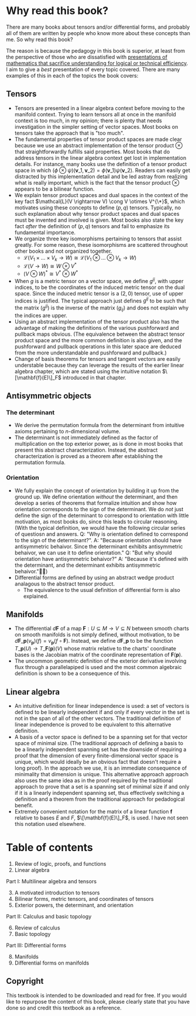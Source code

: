 # Why read this book?

There are many books about tensors and/or differential forms, and probably all of them are written by people who know more about these concepts than me. So why read this book?

The reason is because the pedagogy in this book is superior, at least from the perspective of those who are dissatisfied with [presentations of mathematics that sacrifice understanding for logical or technical efficiency](https://github.com/rossgk2/physmath?tab=readme-ov-file#the-dreaded-efficency-pedagogy). I aim to give a *best* presentation of every topic covered. There are many examples of this in each of the topics the book covers:

## Tensors
* Tensors are presented in a linear algebra context before moving to the manifold context. Trying to learn tensors all at once in the manifold context is too much, in my opinion; there is plenty that needs investigation in the simpler setting of vector spaces. Most books on tensors take the approach that is "too much".
* The fundamental properties of tensor product spaces are made clear because we use an abstract implementation of the tensor product $\otimes$ that straightforwardly fulfills said properties. Most books that do address tensors in the linear algebra context get lost in implementation details. For instance, many books use the definition of a tensor product space in which $(\phi \otimes \psi)(\mathbf{v}\_1, \mathbf{v}\_2) = \phi(\mathbf{v}\_1) \psi(\mathbf{v}\_2)$. Readers can easily get distracted by this implementation detail and be led astray from realizing what is really important, which is the fact that the tensor product $\otimes$ appears to be a bilinear function.
* We explain tensor product spaces and dual spaces in the context of the key fact $\mathcal{L}(V \rightarrow V) \cong V \otimes V^{\*}$, which motivates using these concepts to define $(p, q)$ tensors. Typically, no such explanation about why tensor product spaces and dual spaces must be invented and involved is given. Most books also state the key fact *after* the definition of $(p, q)$ tensors and fail to emphasize its fundamental importance.
* We organize three key isomorphisms pertaining to tensors that assist greatly. For some reason, these isomorphisms are scattered throughout other books and not organized together.
    * $\mathcal{L}(V_1 \times ... \times V_k \rightarrow W) \cong \mathcal{L}(V_1 \otimes ... \otimes V_k \rightarrow W)$
    * $\mathcal{L}(V \rightarrow W) \cong W \otimes V^*$
    * $(V \otimes W)^* \cong V^* \otimes W^*$
* When $g$ is a metric tensor on a vector space, we define $g^{ij}$, with upper indices, to be the coordinates of the induced metric tensor on the dual space. Since the induced metric tensor is a $(2, 0)$ tensor, use of upper indices is justified. The typical approach just defines $g^{ij}$ to be such that the matrix $(g^{ij})$ is the inverse of the matrix $(g_{ij})$ and does not explain why the indices are upper.
* Using an abstract implementation of the tensor product also has the advantage of making the definitions of the various pushforward and pullback maps obvious. (The equivalence between the abstract tensor product space and the more common definition is also given, and the pushforward and pullback operations in this later space are deduced from the more understandable and  pushforward and pullback.)
* Change of basis theorems for tensors and tangent vectors are easily understable because they can leverage the results of the earlier linear algebra chapter, which are stated using the intuitive notation $\[\mathbf{f}(E)\]_F$ introduced in that chapter.

 ## Antisymmetric objects

 ### The determinant
* We derive the permutation formula from the determinant from intuitive axioms pertaining to $n$-dimensional volume.
* The determinant is not immediately defined as the factor of multiplication on the top exterior power, as is done in most books that present this abstract characterization. Instead, the abstract characterization is proved as a theorem after establishing the permutation formula.

### Orientation
* We fully explain the concept of orientation by building it up from the ground up. We define orientation *without* the determinant, and then develop a series of theorems that formalize intuition and show how orientation corresponds to the sign of the determinant. We do *not* just define the sign of the determinant to correspond to orientation with little motivation, as most books do, since this leads to circular reasoning. (With the typical definition, we would have the following circular series of questiosn and answers. Q: "Why is orientation defined to correspond to the sign of the determinant?". A: "Because orientation should have antisymmetric behaivor. Since the determinant exhibits antisymmetric behaivor, we can use it to define orientation." Q: "But why should orientation have antisymmetric behaivor?" A: "Because it's defined with the determinant, and the determinant exhibits antisymmetric behaivor."🤦‍♂️)
* Differential forms are defined by using an abstract wedge product analagous to the abstract tensor product.
  * The equivalence to the usual definition of differential form is also explained.
 
## Manifolds
* The differential $d\mathbf{F}$ of a map $\mathbf{F}:U \subseteq M \rightarrow V \subseteq N$ between smooth charts on smooth manifolds is not simply defined, without motivation, to be $d\mathbf{F}\_\mathbf{p}(v_\mathbf{p})(f) = v_\mathbf{p}(f \circ \mathbf{F})$. Instead, we define $d\mathbf{F}\_\mathbf{p}$ to be the function $T\_\mathbf{p}(U) \rightarrow T\_{\mathbf{F}(\mathbf{p})}(V)$ whose matrix relative to the charts' coordinate bases is the Jacobian matrix of the coordinate representation of $\mathbf{F}(\mathbf{p})$.
* The uncommon geometric definition of the exterior derivative involving flux through a parallelapiped is used and the most common algebraic definition is shown to be a consequence of this.

## Linear algebra

* An intuitive definition for linear independence is used: a set of vectors is defined to be linearly independent if and only if every vector in the set is not in the span of all of the other vectors. The traditional definition of linear independence is proved to be equivalent to this alternative definition.
* A basis of a vector space is defined to be a spanning set for that vector space of minimal size. (The traditional approach of defining a basis to be a linearly independent spanning set has the downside of requiring a proof that the dimension of every finite-dimensional vector space is unique, which would ideally be an obvious fact that doesn't require a long proof). In the approach we use, it is an immediate consequence of minimality that dimension is unique. This alternative approach approach also uses the same idea as in the proof required by the traditional approach to prove that a set is a spanning set of minimal size if and only if it is a linearly independent spanning set, thus effectively switching a definition and a theorem from the traditional approach for pedadogical benefit.
* Extremely convenient notation for the matrix of a linear function $\mathbf{f}$ relative to bases $E$ and $F$, $\[\mathbf{f}(E)\]_F$, is used. I have not seen this notation used elsewhere.

# Table of contents

1. Review of logic, proofs, and functions
2. Linear algebra

Part I: Multilinear algebra and tensors

3. A motivated introduction to tensors
4. Bilinear forms, metric tensors, and coordinates of tensors
5. Exterior powers, the determinant, and orientation

Part II: Calculus and basic topology

6. Review of calculus
7. Basic topology

Part III: Differential forms

8. Manifolds
9. Differential forms on manifolds

## Copyright

This textbook is intended to be downloaded and read for free. If you would like to repurpose the content of this book, please clearly state that you have done so and credit this textbook as a reference.
